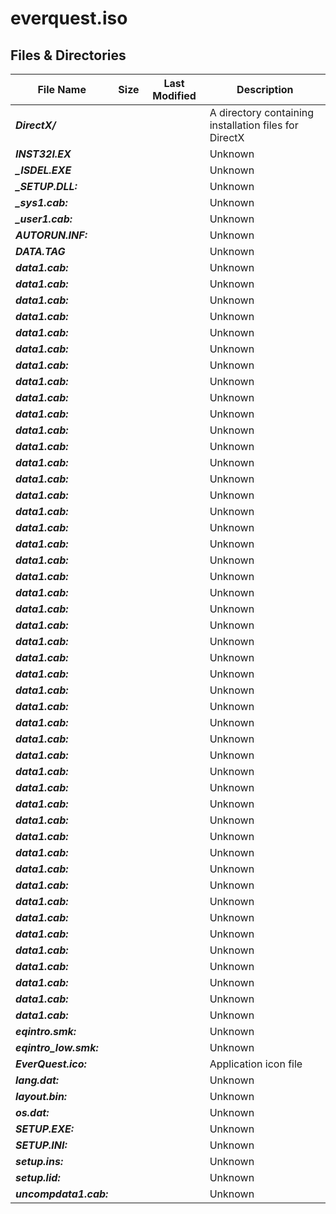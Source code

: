 # everquest.iso
## Files & Directories
| File Name | Size | Last Modified | Description |
| --- | --- | --- | --- |
| ***DirectX/*** | | | A directory containing installation files for DirectX |
| ***_INST32I.EX_*** | | | Unknown |
| ***_ISDEL.EXE*** | | | Unknown |
| ***_SETUP.DLL:*** | | | Unknown |
| ***_sys1.cab:*** | | | Unknown |
| ***_user1.cab:*** | | | Unknown |
| ***AUTORUN.INF:*** | | | Unknown |
| ***DATA.TAG*** | | | Unknown |
| ***data1.cab:*** | | | Unknown |
| ***data1.cab:*** | | | Unknown |
| ***data1.cab:*** | | | Unknown |
| ***data1.cab:*** | | | Unknown |
| ***data1.cab:*** | | | Unknown |
| ***data1.cab:*** | | | Unknown |
| ***data1.cab:*** | | | Unknown |
| ***data1.cab:*** | | | Unknown |
| ***data1.cab:*** | | | Unknown |
| ***data1.cab:*** | | | Unknown |
| ***data1.cab:*** | | | Unknown |
| ***data1.cab:*** | | | Unknown |
| ***data1.cab:*** | | | Unknown |
| ***data1.cab:*** | | | Unknown |
| ***data1.cab:*** | | | Unknown |
| ***data1.cab:*** | | | Unknown |
| ***data1.cab:*** | | | Unknown |
| ***data1.cab:*** | | | Unknown |
| ***data1.cab:*** | | | Unknown |
| ***data1.cab:*** | | | Unknown |
| ***data1.cab:*** | | | Unknown |
| ***data1.cab:*** | | | Unknown |
| ***data1.cab:*** | | | Unknown |
| ***data1.cab:*** | | | Unknown |
| ***data1.cab:*** | | | Unknown |
| ***data1.cab:*** | | | Unknown |
| ***data1.cab:*** | | | Unknown |
| ***data1.cab:*** | | | Unknown |
| ***data1.cab:*** | | | Unknown |
| ***data1.cab:*** | | | Unknown |
| ***data1.cab:*** | | | Unknown |
| ***data1.cab:*** | | | Unknown |
| ***data1.cab:*** | | | Unknown |
| ***data1.cab:*** | | | Unknown |
| ***data1.cab:*** | | | Unknown |
| ***data1.cab:*** | | | Unknown |
| ***data1.cab:*** | | | Unknown |
| ***data1.cab:*** | | | Unknown |
| ***data1.cab:*** | | | Unknown |
| ***data1.cab:*** | | | Unknown |
| ***data1.cab:*** | | | Unknown |
| ***data1.cab:*** | | | Unknown |
| ***data1.cab:*** | | | Unknown |
| ***data1.cab:*** | | | Unknown |
| ***data1.cab:*** | | | Unknown |
| ***data1.cab:*** | | | Unknown |
| ***data1.cab:*** | | | Unknown |
| ***eqintro.smk:*** | | | Unknown |
| ***eqintro_low.smk:*** | | | Unknown |
| ***EverQuest.ico:*** | | | Application icon file |
| ***lang.dat:*** | | | Unknown |
| ***layout.bin:*** | | | Unknown |
| ***os.dat:*** | | | Unknown |
| ***SETUP.EXE:*** | | | Unknown |
| ***SETUP.INI:*** | | | Unknown |
| ***setup.ins:*** | | | Unknown |
| ***setup.lid:*** | | | Unknown |
| ***uncompdata1.cab:*** | | | Unknown |